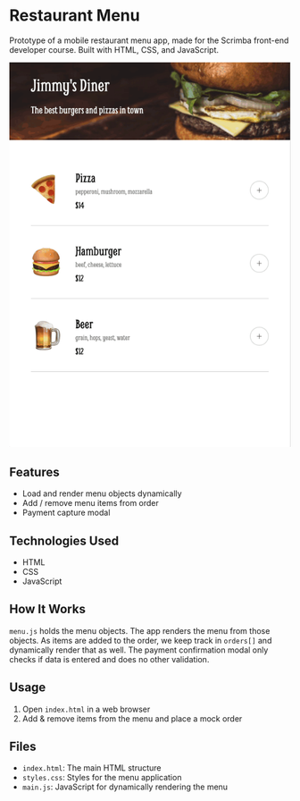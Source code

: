 # Restaurant Menu

Prototype of a mobile restaurant menu app, made for the Scrimba front-end developer course. Built with HTML, CSS, and JavaScript.

![Menu Screenshot](images/menu-animation.gif)

## Features

- Load and render menu objects dynamically
- Add / remove menu items from order
- Payment capture modal

## Technologies Used

- HTML
- CSS
- JavaScript

## How It Works

`menu.js` holds the menu objects. The app renders the menu from those objects. As items are added to the order, we keep track in `orders[]` and dynamically render that as well. The payment confirmation modal only checks if data is entered and does no other validation.

## Usage

1. Open `index.html` in a web browser
2. Add & remove items from the menu and place a mock order

## Files

- `index.html`: The main HTML structure
- `styles.css`: Styles for the menu application
- `main.js`: JavaScript for dynamically rendering the menu